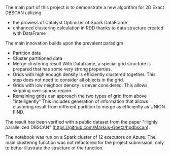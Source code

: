 The main part of this project is to demonstrate a new algorithm for 2D Exact DBSCAN utilizing 
- the prowess of Catalyst Optimizer of Spark DataFrame 
- enhanced clustering calculation in RDD thanks to data structure created with DataFrame

The main innovation builds upon the prevalent paradigm
- Partition data
- Cluster partitioned data
- Merge clustering result
With Dataframe, a special grid structure is prepared that has some very strong properties.
- Grids with high enough density is efficiently clustered together. 
  This step does not need to consider all objects in the grid.
- Grids with low neighbor density is never considered.
  This allows skipping over sparse region.
- Remaining grids can approach the two types of grid from above "intelligently"
  This includes generation of information that allows clustering result from different partition to merge as efficiently as UNION FIND.

The result has been verified with a public dataset from the paper "Highly parallelized DBSCAN" (https://github.com/Markus-Goetz/hpdbscan).

The notebook was run on a Spark cluster of 12 executors on Azure.
The main clustering function was not refactored for the project submission, only to better illustrate the structure of the function.
